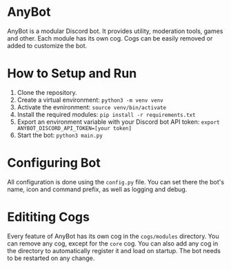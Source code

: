 # AnyBot

AnyBot is a modular Discord bot. It provides utility, moderation tools, games and other. Each module has its own cog. Cogs can be easily removed or added to customize the bot.

# How to Setup and Run

1. Clone the repository.
2. Create a virtual environment: `python3 -m venv venv`
3. Activate the evnironment: `source venv/bin/activate`
4. Install the required modules: `pip install -r requirements.txt`
5. Export an environment variable with your Discord bot API token: `export ANYBOT_DISCORD_API_TOKEN=[your token]`
6. Start the bot: `python3 main.py`

# Configuring Bot

All configuration is done using the `config.py` file. You can set there the bot's name, icon and command prefix, as well as logging and debug.

# Edititing Cogs

Every feature of AnyBot has its own cog in the `cogs/modules` directory. You can remove any cog, except for the `core` cog. You can also add any cog in the directory to automatically register it and load on startup.
The bot needs to be restarted on any change.

